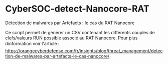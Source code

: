 # CyberSOC-detect-Nanocore-RAT
Détection de malwares par Artefacts : le cas du RAT Nanocore

Ce script permet de générer un CSV contenant les différents couples de clefs/valeurs RUN possible associé au RAT Nanocore.
Pour plus dinformation voir l'article : https://orangecyberdefense.com/fr/insights/blog/threat_management/detection-de-malwares-par-artefacts-le-cas-nanocore/
